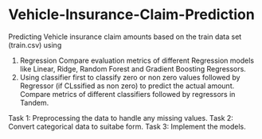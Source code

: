 # Vehicle-Insurance-Claim-Prediction

Predicting Vehicle insurance claim amounts based on the train data set (train.csv) using 
1. Regression
         Compare evaluation metrics of different Regression models like Linear, Ridge, Random Forest and Gradient Boosting Regressors. 
2. Using classifier first to classify zero or non zero values followed by Regressor (if CLssified as non zero) to predict the actual amount.
         Compare metrics of different classifiers followed by regressors in Tandem.
         
Task 1: Preprocessing the data to handle any missing values. 
Task 2: Convert categorical data to suitabe form.
Task 3: Implement the models.

